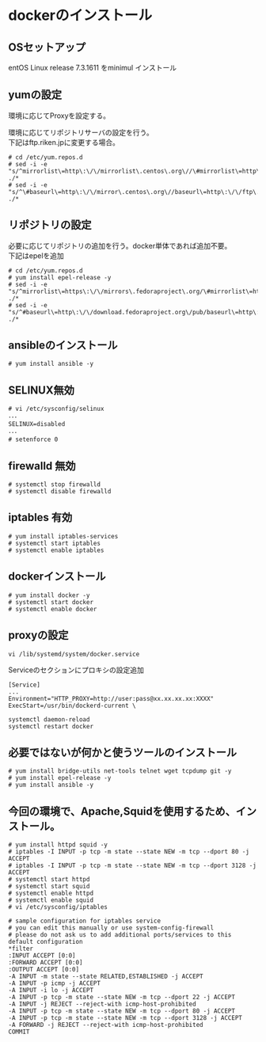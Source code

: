 # dockerのインストール  

## OSセットアップ  
entOS Linux release 7.3.1611 をminimul インストール  

## yumの設定  
環境に応じてProxyを設定する。  

環境に応じてリポジトリサーバの設定を行う。  
下記はftp.riken.jpに変更する場合。
```
# cd /etc/yum.repos.d
# sed -i -e "s/^mirrorlist\=http\:\/\/mirrorlist\.centos\.org\//\#mirrorlist\=http\:\/\/mirrorlist\.centos\.org\//g" ./*
# sed -i -e "s/^\#baseurl\=http\:\/\/mirror\.centos\.org\//baseurl\=http\:\/\/ftp\.riken\.jp\/Linux\//g" ./*
```

## リポジトリの設定  
必要に応じてリポジトリの追加を行う。docker単体であれば追加不要。  
下記はepelを追加  
```
# cd /etc/yum.repos.d
# yum install epel-release -y
# sed -i -e "s/^mirrorlist\=https\:\/\/mirrors\.fedoraproject\.org/\#mirrorlist\=https\:\/\/mirrors\.fedoraproject\.org/g" ./*
# sed -i -e "s/^#baseurl\=http\:\/\/download.fedoraproject.org\/pub/baseurl\=http\:\/\/ftp\.riken\.jp\/Linux\/fedora/g" ./*
```

## ansibleのインストール
```
# yum install ansible -y
```

## SELINUX無効  
```
# vi /etc/sysconfig/selinux
･･･
SELINUX=disabled
･･･
# setenforce 0
```
## firewalld 無効  
```
# systemctl stop firewalld
# systemctl disable firewalld
```
## iptables 有効  
```
# yum install iptables-services
# systemctl start iptables
# systemctl enable iptables
```

## dockerインストール  
```
# yum install docker -y
# systemctl start docker
# systemctl enable docker
```

## proxyの設定
```
vi /lib/systemd/system/docker.service 
```
Serviceのセクションにプロキシの設定追加
```
[Service]
...
Environment="HTTP_PROXY=http://user:pass@xx.xx.xx.xx:XXXX"
ExecStart=/usr/bin/dockerd-current \
```
```
systemctl daemon-reload
systemctl restart docker
```

## 必要ではないが何かと使うツールのインストール  
```
# yum install bridge-utils net-tools telnet wget tcpdump git -y
# yum install epel-release -y
# yum install ansible -y
```

## 今回の環境で、Apache,Squidを使用するため、インストール。
```
# yum install httpd squid -y
# iptables -I INPUT -p tcp -m state --state NEW -m tcp --dport 80 -j ACCEPT
# iptables -I INPUT -p tcp -m state --state NEW -m tcp --dport 3128 -j ACCEPT
# systemctl start httpd
# systemctl start squid
# systemctl enable httpd
# systemctl enable squid
# vi /etc/sysconfig/iptables
```
```
# sample configuration for iptables service
# you can edit this manually or use system-config-firewall
# please do not ask us to add additional ports/services to this default configuration
*filter
:INPUT ACCEPT [0:0]
:FORWARD ACCEPT [0:0]
:OUTPUT ACCEPT [0:0]
-A INPUT -m state --state RELATED,ESTABLISHED -j ACCEPT
-A INPUT -p icmp -j ACCEPT
-A INPUT -i lo -j ACCEPT
-A INPUT -p tcp -m state --state NEW -m tcp --dport 22 -j ACCEPT
-A INPUT -j REJECT --reject-with icmp-host-prohibited
-A INPUT -p tcp -m state --state NEW -m tcp --dport 80 -j ACCEPT
-A INPUT -p tcp -m state --state NEW -m tcp --dport 3128 -j ACCEPT
-A FORWARD -j REJECT --reject-with icmp-host-prohibited
COMMIT
```
